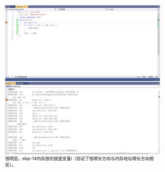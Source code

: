 ![源代码图片](https://github.com/2971892662/CS_Experiment/blob/main/%E6%BA%90%E5%9B%BE%E7%89%87/%E6%BA%90%E4%BB%A3%E7%A0%81.png)<br/>
![汇编代码图片](https://github.com/2971892662/CS_Experiment/blob/main/%E6%BA%90%E5%9B%BE%E7%89%87/%E5%8F%8D%E6%B1%87%E7%BC%96%E4%BB%A3%E7%A0%81.png)<br/>
很明显，ebp-14内存放的就是变量i（验证了栈增长方向与内存地址增长方向相反）。

